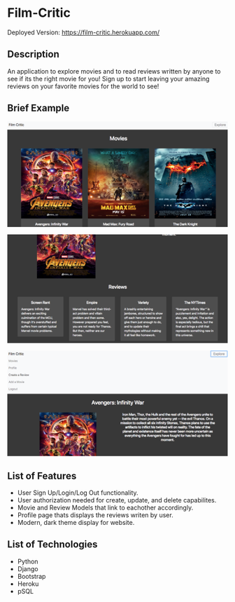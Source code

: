 # Film-Critic
Deployed Version: https://film-critic.herokuapp.com/
## Description
An application to explore movies and to read reviews written by anyone to see if its the right movie for you! Sign up to start leaving your amazing reviews on your favorite movies for the world to see! 
## Brief Example 
![Example](/Planning/film_critic_example.png)

![Example2](/Planning/film_critic_example_2.png)

![Example2](/Planning/film_critic_example_3.png)
## List of Features 
* User Sign Up/Login/Log Out functionality.
* User authorization needed for create, update, and delete capabilites.
* Movie and Review Models that link to eachother accordingly.
* Profile page thats displays the reviews writen by user. 
* Modern, dark theme display for website.
## List of Technologies 
* Python 
* Django
* Bootstrap
* Heroku 
* pSQL
